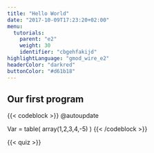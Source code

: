 ```yaml
---
title: "Hello World"
date: "2017-10-09T17:23:20+02:00"
menu:
  tutorials:
    parent: "e2"
    weight: 30
    identifier: "cbgehfakijd"
highlightLanguage: "gmod_wire_e2"
headerColor: "darkred"
buttonColor: "#d61b18"
---
```

## Our first program

{{< codeblock >}}
@autoupdate

Var = table(
  array(1,2,3,4,-5)
)
{{< /codeblock >}}

{{< quiz >}}